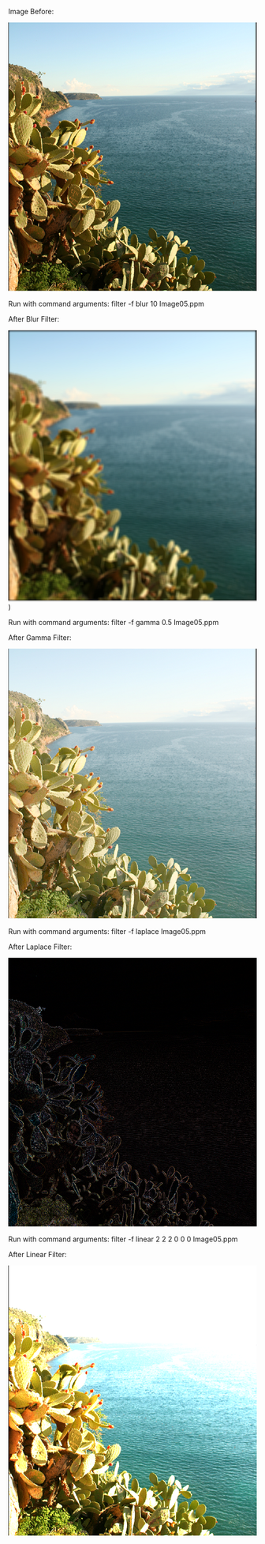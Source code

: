 Image Before:

![alt text](img/before.PNG)

Run with command arguments: filter -f blur 10 Image05.ppm

After Blur Filter:

![alt text](img/blur.PNG))

Run with command arguments: filter -f gamma 0.5 Image05.ppm

After Gamma Filter:

![alt text](img/gamma.PNG)

Run with command arguments: filter -f laplace Image05.ppm

After Laplace Filter:

![alt text](img/laplace.PNG)

Run with command arguments: filter -f linear 2 2 2 0 0 0 Image05.ppm

After Linear Filter:

![alt text](img/linear.PNG)
